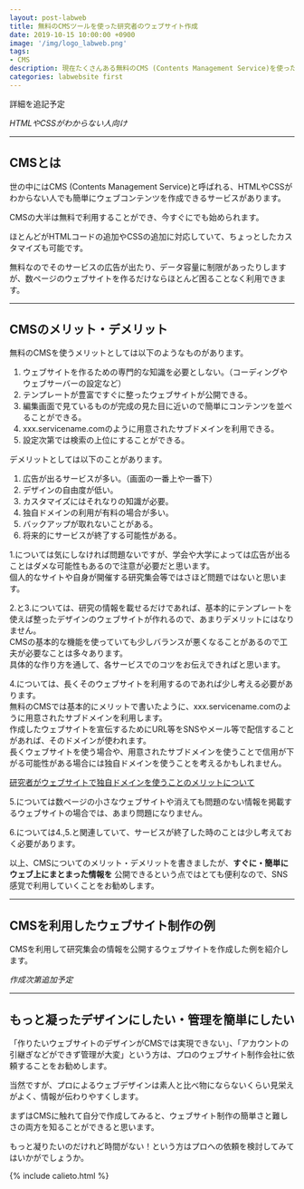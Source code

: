 ```yaml
---
layout: post-labweb
title: 無料のCMSツールを使った研究者のウェブサイト作成
date: 2019-10-15 10:00:00 +0900
image: '/img/logo_labweb.png'
tags:
- CMS
description: 現在たくさんある無料のCMS (Contents Management Service)を使った研究者のためのウェブサイト作成について。
categories: labwebsite first
---
```


詳細を追記予定

*HTMLやCSSがわからない人向け*

___

## CMSとは

世の中にはCMS (Contents Management Service)と呼ばれる、HTMLやCSSがわからない人でも簡単にウェブコンテンツを作成できるサービスがあります。

CMSの大半は無料で利用することができ、今すぐにでも始められます。

ほとんどがHTMLコードの追加やCSSの追加に対応していて、ちょっとしたカスタマイズも可能です。

無料なのでそのサービスの広告が出たり、データ容量に制限があったりしますが、数ページのウェブサイトを作るだけならほとんど困ることなく利用できます。

___

## CMSのメリット・デメリット

無料のCMSを使うメリットとしては以下のようなものがあります。

1. ウェブサイトを作るための専門的な知識を必要としない。（コーディングやウェブサーバーの設定など）
2. テンプレートが豊富ですぐに整ったウェブサイトが公開できる。
3. 編集画面で見ているものが完成の見た目に近いので簡単にコンテンツを並べることができる。
4. xxx.servicename.comのように用意されたサブドメインを利用できる。
5. 設定次第では検索の上位にすることができる。

デメリットとしては以下のことがあります。

1. 広告が出るサービスが多い。（画面の一番上や一番下）
2. デザインの自由度が低い。
3. カスタマイズにはそれなりの知識が必要。
4. 独自ドメインの利用が有料の場合が多い。
5. バックアップが取れないことがある。
6. 将来的にサービスが終了する可能性がある。

1.については気にしなければ問題ないですが、学会や大学によっては広告が出ることはダメな可能性もあるので注意が必要だと思います。  
個人的なサイトや自身が開催する研究集会等ではさほど問題ではないと思います。

2.と3.については、研究の情報を載せるだけであれば、基本的にテンプレートを使えば整ったデザインのウェブサイトが作れるので、あまりデメリットにはなりません。  
CMSの基本的な機能を使っていても少しバランスが悪くなることがあるので工夫が必要なことは多々あります。  
具体的な作り方を通して、各サービスでのコツをお伝えできればと思います。

4.については、長くそのウェブサイトを利用するのであれば少し考える必要があります。  
無料のCMSでは基本的にメリットで書いたように、xxx.servicename.comのように用意されたサブドメインを利用します。  
作成したウェブサイトを宣伝するためにURL等をSNSやメール等で配信することがあれば、そのドメインが使われます。  
長くウェブサイトを使う場合や、用意されたサブドメインを使うことで信用が下がる可能性がある場合には独自ドメインを使うことを考えるかもしれません。  

[研究者がウェブサイトで独自ドメインを使うことのメリットについて]()

5.については数ページの小さなウェブサイトや消えても問題のない情報を掲載するウェブサイトの場合では、あまり問題になりません。

6.については4.,5.と関連していて、サービスが終了した時のことは少し考えておく必要があります。

以上、CMSについてのメリット・デメリットを書きましたが、**すぐに・簡単にウェブ上にまとまった情報を** 公開できるという点ではとても便利なので、SNS感覚で利用していくことをお勧めします。

___

## CMSを利用したウェブサイト制作の例

CMSを利用して研究集会の情報を公開するウェブサイトを作成した例を紹介します。

*作成次第追加予定*

___

## もっと凝ったデザインにしたい・管理を簡単にしたい

「作りたいウェブサイトのデザインがCMSでは実現できない」、「アカウントの引継ぎなどができず管理が大変」という方は、プロのウェブサイト制作会社に依頼することをお勧めします。

当然ですが、プロによるウェブデザインは素人と比べ物にならないくらい見栄えがよく、情報が伝わりやすくします。

まずはCMSに触れて自分で作成してみると、ウェブサイト制作の簡単さと難しさの両方を知ることができると思います。

もっと凝りたいのだけれど時間がない！という方はプロへの依頼を検討してみてはいかがでしょうか。

{% include calieto.html %}
